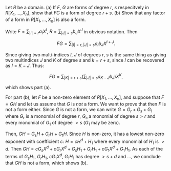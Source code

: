 Let $R$ be a domain. (a) If $F$, $G$ are forms of degree $r$, $s$ respecitvely
in $R[X_1,\dots,X_n]$, show that $FG$ is a form of degree $r+s$. (b) Show that
any factor of a form in $R[X_1,\dots,X_n]$ is also a form.

Write $F = \sum_{|I|=r}a_IX^I$, $R = \sum_{|J|=s}b_JX^J$ in obvious notation.
Then

$$FG=\sum_{|I|=r, |J|=s}a_Ib_JX^{I+J}.$$

Since giving two multi-indices $I$, $J$ of degrees $r$, $s$ is the same thing as
giving two multindices $J$ and $K$ of degree $s$ and $k=r+s$, since $I$ can be
recovered as $I = K - J$. Thus:

$$FG=\sum_{|K|=r+s}\left(\sum_{|J|=s}a_{K-J}b_J\right)X^K,$$

which shows part (a).

For part (b), let $F$ be a non-zero element of $R[X_1,\dots,X_n]$, and suppose
that $F=GH$ and let us assume that $G$ is _not_ a form. We want to prove that
then $F$ is not a form either. Since $G$ is not a form, we can write
$G = G_r + G_s + G_1$ where $G_r$ is a monomial of degree $r$, $G_s$ a monomial of degree
$s > r$ and every monomial of $G_1$ of degree $> s$ ($G_1$ may be zero).

Then, $GH = G_sH + G_rH + G_1H$. Since $H$ is non-zero, it has a lowest non-zero
exponent with coefficient $c$: $H = cH^d + H_1$ where every monomial of $H_1$ is
$> d$. Then $GH = cG_sX^d + cG_rX^d + G_sH_1 + G_rH_1 + cG_1X^d + G_1H_1$. As
each of the terms of $G_sH_1$, $G_rH_1$, $cG_1X^d$, $G_1H_1$ has degree $> s+d$
and ..., we conclude that $GH$ is not a form, which shows (b).
